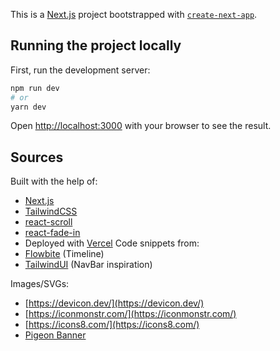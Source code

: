 This is a [Next.js](https://nextjs.org/) project bootstrapped with [`create-next-app`](https://github.com/vercel/next.js/tree/canary/packages/create-next-app).

## Running the project locally

First, run the development server:

```bash
npm run dev
# or
yarn dev
```

Open [http://localhost:3000](http://localhost:3000) with your browser to see the result.


## Sources

Built with the help of:
- [Next.js](https://nextjs.org/)
- [TailwindCSS](https://tailwindcss.com/)
- [react-scroll](https://www.npmjs.com/package/react-scroll)
- [react-fade-in](https://www.npmjs.com/package/react-fade-in)
- Deployed with [Vercel](https://vercel.com/)
Code snippets from:
- [Flowbite](https://flowbite.com/) (Timeline)
- [TailwindUI](https://tailwindui.com/) (NavBar inspiration)

Images/SVGs:
- [https://devicon.dev/](https://devicon.dev/)
- [https://iconmonstr.com/](https://iconmonstr.com/)
- [https://icons8.com/](https://icons8.com/)
- [Pigeon Banner](https://dm0qx8t0i9gc9.cloudfront.net/thumbnails/video/HZHnL4R6xj1hrqjd5/videoblocks-pigeon-near-the-computer_ryooglx5g_thumbnail-1080_01.png)



